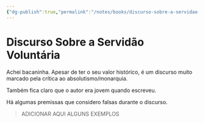 ```yaml
---
{"dg-publish":true,"permalink":"/notes/books/discurso-sobre-a-servidao-voluntaria/","dgHomeLink":true,"dgPassFrontmatter":false,"dgShowBacklinks":true,"dgShowLocalGraph":true}
---
```


# Discurso Sobre a Servidão Voluntária

Achei bacaninha. Apesar de ter o seu valor histórico, é um discurso muito marcado pela crítica ao absolutismo/monarquia.

Também fica claro que o autor era jovem quando escreveu.

Há algumas premissas que considero falsas durante o discurso.

> ADICIONAR AQUI ALGUNS EXEMPLOS
